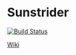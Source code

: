 # Sunstrider

[![Build Status](https://magnum.travis-ci.com/kelno/sunstrider.svg?token=wZz2Nt7Ly2Mp8ccdzoSd&branch=master)](https://magnum.travis-ci.com/kelno/sunstrider)

[Wiki](http://wiki.sunstrider.fr/)
